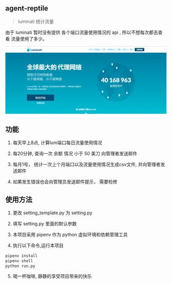 ## agent-reptile
>luminati 统计流量

由于 luminati 暂时没有提供 各个端口流量使用情况的 api , 所以不想每次都去查看 流量使用了多少。

![lum](https://github.com/LingHanChuJian/agent-reptile/blob/master/img/lum.png)

## 功能

1. 每天早上8点, 计算lum端口每日流量使用情况

2. 每20分钟, 查询一次 余额 情况 小于 50 美刀 向管理者发送邮件

3. 每月1号， 统计一次上个月端口以及流量使用情况生成csv文件, 并向管理者发送邮件

4. 如果发生错误也会向管理员发送邮件提示， 需要检修

## 使用方法

1. 更改 setting_template.py 为 setting.py

2. 填写 setting.py 里面的默认参数

3. 本项目采用 pipenv 作为 python 虚拟环境和依赖管理工具

4. 执行以下命令,运行本项目

```
pipenv install
pipenv shell
python run.py
```

5. 喝一杯咖啡, 静静的享受项目带来的快乐
